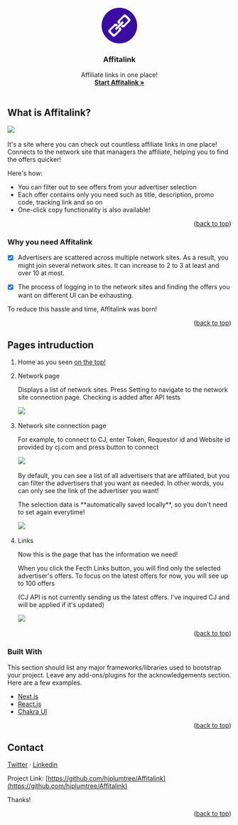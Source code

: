 <div id="top"></div>

<!-- PROJECT LOGO -->
<br />
<div align="center">
  <a href="https://github.com/hjplumtree/Affitalink">
    <img src="https://github.com/hjplumtree/Affitalink/blob/main/public/logo.svg" alt="Logo" width="80" height="80">
  </a>

  <h3 align="center">Affitalink</h3>

  <p align="center">
    Affiliate links in one place!
    <br />
    <a href="https://affitalink.vercel.app/"><strong>Start Affitalink »</strong></a>
    <br />
    <br />

  </p>
</div>

<!-- ABOUT THE PROJECT -->
## What is Affitalink?

<img src="https://user-images.githubusercontent.com/8123797/167623292-06d219b8-5e2e-4f2c-91d9-ab66d7abb81c.png" />

It's a site where you can check out countless affiliate links in one place! Connects to the network site that managers the affiliate, helping you to find the offers quicker!

Here's how:
* You can filter out to see offers from your advertiser selection
* Each offer contains only you need such as title, description, promo code, tracking link and so on
* One-click copy functionality is also available!

<p align="right">(<a href="#top">back to top</a>)</p>



### Why you need Affitalink

- [x] Advertisers are scattered across multiple network sites. As a result, you might join several network sites. It can increase to 2 to 3 at least and over 10 at most.

- [x] The process of logging in to the network sites and finding the offers you want on different UI can be exhausting.

To reduce this hassle and time, Affitalink was born!

<p align="right">(<a href="#top">back to top</a>)</p>



## Pages intruduction

1. Home as you seen <a href="#top">on the top!</a>

2. Network page
   <p>Displays a list of network sites.
   Press Setting to navigate to the network site connection page.
   Checking is added after API tests</p>
   <img src="https://user-images.githubusercontent.com/8123797/167623614-9dd3e306-b4fd-4cc4-abad-1263732af47d.png" width="500" />
   <br />
   
3. Network site connection page
   <p>For example, to connect to CJ, enter Token, Requestor id and Website id provided by cj.com and press button to connect</p>
   <img src="https://user-images.githubusercontent.com/8123797/167628516-555281d6-4cc4-4fd1-a939-06bc753a00ae.png" width="500" />
   <br />

   <p>By default, you can see a list of all advertisers that are affiliated, but you can filter the advertisers that you want as needed. In other words, you can only see the link of the advertiser you want!</p>
   <p>The selection data is **automatically saved locally**, so you don't need to set again everytime!</p>
   <img src="https://user-images.githubusercontent.com/8123797/167623608-8cc70496-35b2-4288-a817-36a214b9057b.png" width="500" />
   <br />
4. Links
   <p>Now this is the page that has the information we need!</p>
   <p>When you click the Fecth Links button, you will find only the selected advertiser's offers. To focus on the latest offers for now, you will see up to 100 offers</p>
   
   <p>(CJ API is not currently sending us the latest offers. I've inquired CJ and will be applied if it's updated)  </p>
   <img src="https://user-images.githubusercontent.com/8123797/167623612-1935e667-0bea-4a41-a027-97c577f5c6d5.png" width="500" />
   <br />
   
<p align="right">(<a href="#top">back to top</a>)</p>





### Built With

This section should list any major frameworks/libraries used to bootstrap your project. Leave any add-ons/plugins for the acknowledgements section. Here are a few examples.

* [Next.js](https://nextjs.org/)
* [React.js](https://reactjs.org/)
* [Chakra UI](https://chakra-ui.com/)

<p align="right">(<a href="#top">back to top</a>)</p>




<!-- CONTACT -->
## Contact

<p>
  <a href="https://twitter.com/hjplumtree">Twitter</a>
  ·
  <a href="https://www.linkedin.com/in/hjplumtree">Linkedin</a>
</p>

Project Link: [https://github.com/hjplumtree/Affitalink](https://github.com/hjplumtree/Affitalink)

Thanks!

<p align="right">(<a href="#top">back to top</a>)</p>



